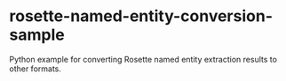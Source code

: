 # rosette-named-entity-conversion-sample
Python example for converting Rosette named entity extraction results to other formats.
